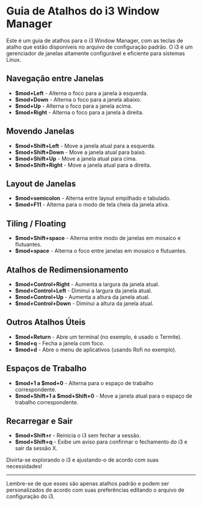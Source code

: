 # Guia de Atalhos do i3 Window Manager

Este é um guia de atalhos para o i3 Window Manager, com as teclas de atalho que estão disponíveis no arquivo de configuração padrão. O i3 é um gerenciador de janelas altamente configurável e eficiente para sistemas Linux.

## Navegação entre Janelas

- **$mod+Left** - Alterna o foco para a janela à esquerda.
- **$mod+Down** - Alterna o foco para a janela abaixo.
- **$mod+Up** - Alterna o foco para a janela acima.
- **$mod+Right** - Alterna o foco para a janela à direita.

## Movendo Janelas

- **$mod+Shift+Left** - Move a janela atual para a esquerda.
- **$mod+Shift+Down** - Move a janela atual para baixo.
- **$mod+Shift+Up** - Move a janela atual para cima.
- **$mod+Shift+Right** - Move a janela atual para a direita.

## Layout de Janelas

- **$mod+semicolon** - Alterna entre layout empilhado e tabulado.
- **$mod+F11** - Alterna para o modo de tela cheia da janela ativa.

## Tiling / Floating

- **$mod+Shift+space** - Alterna entre modo de janelas em mosaico e flutuantes.
- **$mod+space** - Alterna o foco entre janelas em mosaico e flutuantes.

## Atalhos de Redimensionamento

- **$mod+Control+Right** - Aumenta a largura da janela atual.
- **$mod+Control+Left** - Diminui a largura da janela atual.
- **$mod+Control+Up** - Aumenta a altura da janela atual.
- **$mod+Control+Down** - Diminui a altura da janela atual.

## Outros Atalhos Úteis

- **$mod+Return** - Abre um terminal (no exemplo, é usado o Termite).
- **$mod+q** - Fecha a janela com foco.
- **$mod+d** - Abre o menu de aplicativos (usando Rofi no exemplo).

## Espaços de Trabalho

- **$mod+1 a $mod+0** - Alterna para o espaço de trabalho correspondente.
- **$mod+Shift+1 a $mod+Shift+0** - Move a janela atual para o espaço de trabalho correspondente.

## Recarregar e Sair

- **$mod+Shift+r** - Reinicia o i3 sem fechar a sessão.
- **$mod+Shift+q** - Exibe um aviso para confirmar o fechamento do i3 e sair da sessão X.

Divirta-se explorando o i3 e ajustando-o de acordo com suas necessidades!

--- 

Lembre-se de que esses são apenas atalhos padrão e podem ser personalizados de acordo com suas preferências editando o arquivo de configuração do i3.
